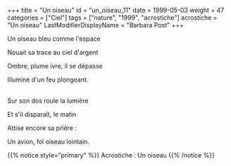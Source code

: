 +++
title = "Un oiseau"
id = "un_oiseau_11"
date = 1999-05-03
weight = 47
categories = ["Ciel"]
tags = ["nature", "1999", "acrostiche"]
acrostiche = "Un oiseau"
LastModifierDisplayName = "Barbara Post"
+++

Un oiseau bleu comme l'espace

Nouait sa trace au ciel d'argent

Ombre, plume ivre, il se dépasse

Illuminé d'un feu plongeant.

 \
Sur son dos roule la lumière

Et s'il disparaît, le matin

Attise encore sa prière :

Un avion, fol oiseau lointain.

{{% notice style="primary" %}}
Acrostiche : Un oiseau
{{% /notice %}}
